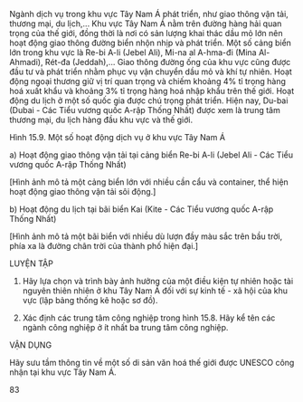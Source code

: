 Ngành dịch vụ trong khu vực Tây Nam Á phát triển, như giao thông vận tải, thương mại, du lịch,... Khu vực Tây Nam Á nằm trên đường hàng hải quan trọng của thế giới, đồng thời là nơi có sản lượng khai thác dầu mỏ lớn nên hoạt động giao thông đường biển nhộn nhịp và phát triển. Một số cảng biển lớn trong khu vực là Re-bi A-li (Jebel Ali), Mi-na al A-hma-đi (Mina Al-Ahmadi), Rét-đa (Jeddah),... Giao thông đường ống của khu vực cũng được đầu tư và phát triển nhằm phục vụ vận chuyển dầu mỏ và khí tự nhiên. Hoạt động ngoại thương giữ vị trí quan trọng và chiếm khoảng 4% tỉ trọng hàng hoá xuất khẩu và khoảng 3% tỉ trọng hàng hoá nhập khẩu trên thế giới. Hoạt động du lịch ở một số quốc gia được chú trọng phát triển. Hiện nay, Du-bai (Dubai - Các Tiểu vương quốc A-rập Thống Nhất) được xem là trung tâm thương mại, du lịch hàng đầu khu vực và thế giới.

Hình 15.9. Một số hoạt động dịch vụ ở khu vực Tây Nam Á

a) Hoạt động giao thông vận tải tại cảng biển Re-bi A-li (Jebel Ali - Các Tiểu vương quốc A-rập Thống Nhất)

[Hình ảnh mô tả một cảng biển lớn với nhiều cần cẩu và container, thể hiện hoạt động giao thông vận tải sôi động.]

b) Hoạt động du lịch tại bãi biển Kai (Kite - Các Tiểu vương quốc A-rập Thống Nhất)

[Hình ảnh mô tả một bãi biển với nhiều dù lượn đầy màu sắc trên bầu trời, phía xa là đường chân trời của thành phố hiện đại.]

LUYỆN TẬP

1. Hãy lựa chọn và trình bày ảnh hưởng của một điều kiện tự nhiên hoặc tài nguyên thiên nhiên ở khu Tây Nam Á đối với sự kinh tế - xã hội của khu vực (lập bảng thống kê hoặc sơ đồ).

2. Xác định các trung tâm công nghiệp trong hình 15.8. Hãy kể tên các ngành công nghiệp ở ít nhất ba trung tâm công nghiệp.

VẬN DỤNG

Hãy sưu tầm thông tin về một số di sản văn hoá thế giới được UNESCO công nhận tại khu vực Tây Nam Á.

83